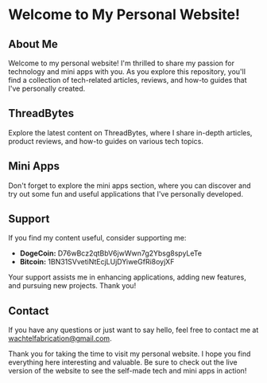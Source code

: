 # Welcome to My Personal Website!

## About Me

Welcome to my personal website! I'm thrilled to share my passion for technology and mini apps with you. As you explore this repository, you'll find a collection of tech-related articles, reviews, and how-to guides that I've personally created.

## ThreadBytes

Explore the latest content on ThreadBytes, where I share in-depth articles, product reviews, and how-to guides on various tech topics.

## Mini Apps

Don't forget to explore the mini apps section, where you can discover and try out some fun and useful applications that I've personally developed.

## Support
If you find my content useful, consider supporting me:

- **DogeCoin:** D76wBcz2qtBbV6jwWwn7g2Ybsg8spyLeTe
- **Bitcoin:** 1BN31SVvetiNtEcjLUjDYiweGfRi8oyjXF

Your support assists me in enhancing applications, adding new features, and pursuing new projects. Thank you!

## Contact

If you have any questions or just want to say hello, feel free to contact me at [wachtelfabrication@gmail.com](mailto:wachtelfabrication@gmail.com).

Thank you for taking the time to visit my personal website. I hope you find everything here interesting and valuable. Be sure to check out the live version of the website to see the self-made tech and mini apps in action!
